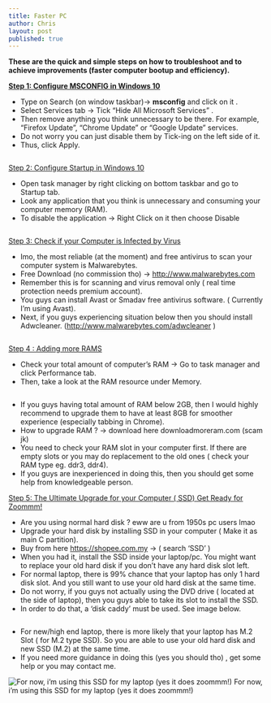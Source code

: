 ```yaml
---
title: Faster PC
author: Chris
layout: post
published: true
---
```

**These are the quick and simple steps on how to troubleshoot and to achieve improvements (faster computer bootup and efficiency).**

<b><u>Step 1: Configure MSCONFIG in Windows 10</u></b>

- Type on Search (on window taskbar)-> <strong>msconfig</strong> and click on it .
- Select Services tab -> Tick “Hide All Microsoft Services” .
- Then remove anything you think unnecessary to be there. For example, “Firefox Update”, “Chrome Update” or “Google Update” services.
- Do not worry you can just disable them by Tick-ing on the left side of it.
- Thus, click Apply.

<span class="image center"><img src="{{ 'assets/images/msconfig.png' | relative_url }}" alt="" /></span>

<u>Step 2: Configure Startup in Windows 10</u>

- Open task manager by right clicking on bottom taskbar and go to Startup tab.
- Look any application that you think is unnecessary and consuming your computer memory (RAM).
- To disable the application -> Right Click on it then choose Disable

<span class="image center"><img src="{{ 'assets/images/taskmanager.png' | relative_url }}" alt="" /></span>

<u>Step 3: Check if your Computer is Infected by Virus</u>

- Imo, the most reliable (at the moment) and free antivirus to scan your computer system is Malwarebytes.
- Free Download (no commission tho) -> http://www.malwarebytes.com
- Remember this is for scanning and virus removal only ( real time protection needs premium account).
- You guys can install Avast or Smadav free antivirus software. ( Currently I’m using Avast).
- Next, if you guys experiencing situation below then you should install Adwcleaner. (http://www.malwarebytes.com/adwcleaner )

<span class="image center"><img src="{{ 'assets/images/adwcleaner.png' | relative_url }}" alt="" /></span>


<u>Step 4 : Adding more RAMS</u>

- Check your total amount of computer’s RAM -> Go to task manager and click Performance tab.
- Then, take a look at the RAM resource under Memory.

<span class="image center"><img src="{{ 'assets/images/ram.png' | relative_url }}" alt="" /></span>

- If you guys having total amount of RAM below 2GB, then I would highly recommend to upgrade them to have at least 8GB for smoother experience (especially tabbing in Chrome).
- How to upgrade RAM ? -> download here downloadmoreram.com (scam jk)
- You need to check your RAM slot in your computer first. If there are empty slots or you may do replacement to the old ones ( check your RAM type eg. ddr3, ddr4).
- If you guys are inexperienced in doing this, then you should get some help from knowledgeable person.

<u>Step 5: The Ultimate Upgrade for your Computer ( SSD) Get Ready for Zoommm! </u>

- Are you using normal hard disk ? eww are u from 1950s pc users lmao
- Upgrade your hard disk by installing SSD in your computer ( Make it as main C partition).
- Buy from here https://shopee.com.my -> ( search ‘SSD’ )
- When you had it, install the SSD inside your laptop/pc. You might want to replace your old hard disk if you don’t have any hard disk slot left.
- For normal laptop, there is 99% chance that your laptop has only 1 hard disk slot. And you still want to use your old hard disk at the same time.
- Do not worry, if you guys not actually using the DVD drive ( located at the side of laptop), then you guys able to take its slot to install the SSD.
- In order to do that, a ‘disk caddy’ must be used. See image below.

<span class="image center"><img src="{{ 'assets/images/caddy.png' | relative_url }}" alt="" /></span>

- For new/high end laptop, there is more likely that your laptop has M.2 Slot ( for M.2 type SSD). So you are able to use your old hard disk and new SSD (M.2) at the same time.
- If you need more guidance in doing this (yes you should tho) , get some help or you may contact me.

<span class="image center"><img src="{{ 'assets/images/ssd.png' | relative_url }}" alt="For now, i’m using this SSD for my laptop (yes it does zoommm!)" /></span>
For now, i’m using this SSD for my laptop (yes it does zoommm!)




